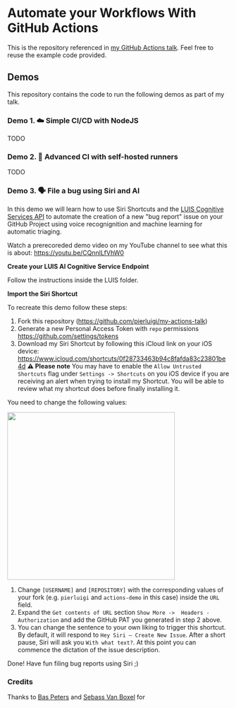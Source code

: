 # Automate your Workflows With GitHub Actions 

This is the repository referenced in [my GitHub Actions talk](https://docs.google.com/presentation/d/1rLTHa2Gp3vvky-ws-wjepFUMKtdGHpym2tTkouuIaJc/edit?usp=sharing). Feel free to reuse the example code provided.

## Demos
This repository contains the code to run the following demos as part of my talk.

### Demo 1. ☁️ Simple CI/CD with NodeJS

TODO

### Demo 2. 📡 Advanced CI with self-hosted runners

TODO

### Demo 3. 🗣 File a bug using Siri and AI

In this demo we will learn how to use Siri Shortcuts and the [LUIS Cognitive Services API](https://www.luis.ai/) to automate the creation of a new "bug report" issue on your GitHub Project using voice recognignition and machine learning for automatic triaging.

Watch a prerecoreded demo video on my YouTube channel to see what this is about: https://youtu.be/CQnnlLfVhW0

**Create your LUIS AI Cognitive Service Endpoint**

Follow the instructions inside the LUIS folder.

**Import the Siri Shortcut**

To recreate this demo follow these steps:

1. Fork this repository (https://github.com/pierluigi/my-actions-talk)
2. Generate a new Personal Access Token with `repo` permissions https://github.com/settings/tokens
3. Download my Siri Shortcut by following this iCloud link on your iOS device: https://www.icloud.com/shortcuts/0f28733463b94c8fafda83c23801be4d 
    **⚠️ Please note** You may have to enable the `Allow Untrusted Shortcuts` flag under `Settings -> Shortcuts` on you iOS device if you are receiving an alert when trying to install my Shortcut. You will be able to review what my shortcut does before finally installing it.

You need to change the following values:

<img src="https://raw.githubusercontent.com/pierluigi/my-actions-talk/master/shortcuts-info.jpeg" width="380" />

1. Change `[USERNAME]` and `[REPOSITORY]` with the corresponding values of your fork (e.g. `pierluigi` and `actions-demo` in this case) inside the `URL` field. 
2. Expand the `Get contents of URL` section `Show More ->  Headers - Authorization` and add the GitHub PAT you generated in step 2 above.
3. You can change the sentence to your own liking to trigger this shortcut. By default, it will respond to `Hey Siri – Create New Issue`. After a short pause, Siri will ask you `With what text?`. At this point you can commence the dictation of the issue description.


Done! Have fun filing bug reports using Siri ;)

### Credits
Thanks to [Bas Peters](https://github.com/bas) and [Sebass Van Boxel](https://github.com/svanboxel) for 
